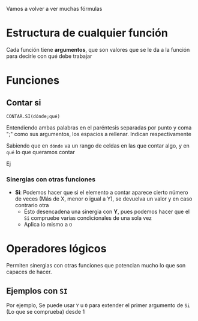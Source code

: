 Vamos a volver a ver muchas fórmulas

# Estructura de cualquier función
Cada función tiene **argumentos**, que son valores que se le da a la función para decirle con qué debe trabajar

# Funciones
## Contar si
`CONTAR.SI(dónde;qué)`

Entendiendo ambas palabras en el paréntesis separadas por punto y coma ";" como sus argumentos, los espacios a rellenar. Indican respectivamente

Sabiendo que en `dónde` va un rango de celdas en las que contar algo, y en `qué` lo que queramos contar

Ej

### Sinergias con otras funciones
- **Si**: Podemos hacer que si el elemento a contar aparece cierto número de veces (Más de X, menor o igual a Y), se devuelva un valor y en caso contrario otra
    - Ésto desencadena una sinergia con **Y**, pues podemos hacer que el `Si` compruebe varias condicionales de una sola vez
    - Aplica lo mismo a `O`

# Operadores lógicos 
Permiten sinergias con otras funciones que potencian mucho lo que son capaces de hacer.

## Ejemplos con `SI`
Por ejemplo, Se puede usar `Y` u `O` para extender el primer argumento de `Si` (Lo que se comprueba) desde 1 


